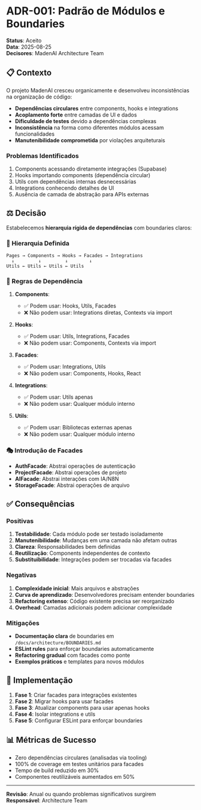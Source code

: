 # ADR-001: Padrão de Módulos e Boundaries

**Status**: Aceito  
**Data**: 2025-08-25  
**Decisores**: MadenAI Architecture Team

## 📋 Contexto

O projeto MadenAI cresceu organicamente e desenvolveu inconsistências na organização de código:

- **Dependências circulares** entre components, hooks e integrations
- **Acoplamento forte** entre camadas de UI e dados
- **Dificuldade de testes** devido a dependências complexas
- **Inconsistência** na forma como diferentes módulos acessam funcionalidades
- **Manutenibilidade comprometida** por violações arquiteturais

### Problemas Identificados

1. Components acessando diretamente integrações (Supabase)
2. Hooks importando components (dependência circular)
3. Utils com dependências internas desnecessárias
4. Integrations conhecendo detalhes de UI
5. Ausência de camada de abstração para APIs externas

## ⚖️ Decisão

Estabelecemos **hierarquia rígida de dependências** com boundaries claros:

### 🎯 Hierarquia Definida
```
Pages → Components → Hooks → Facades → Integrations
  ↓         ↓         ↓        ↓
Utils ← Utils ← Utils ← Utils
```

### 📐 Regras de Dependência

1. **Components**:
   - ✅ Podem usar: Hooks, Utils, Facades
   - ❌ Não podem usar: Integrations diretas, Contexts via import

2. **Hooks**:
   - ✅ Podem usar: Utils, Integrations, Facades
   - ❌ Não podem usar: Components, Contexts via import

3. **Facades**:
   - ✅ Podem usar: Integrations, Utils
   - ❌ Não podem usar: Components, Hooks, React

4. **Integrations**:
   - ✅ Podem usar: Utils apenas
   - ❌ Não podem usar: Qualquer módulo interno

5. **Utils**:
   - ✅ Podem usar: Bibliotecas externas apenas
   - ❌ Não podem usar: Qualquer módulo interno

### 🎭 Introdução de Facades

- **AuthFacade**: Abstrai operações de autenticação
- **ProjectFacade**: Abstrai operações de projeto
- **AIFacade**: Abstrai interações com IA/N8N
- **StorageFacade**: Abstrai operações de arquivo

## ✅ Consequências

### Positivas

1. **Testabilidade**: Cada módulo pode ser testado isoladamente
2. **Manutenibilidade**: Mudanças em uma camada não afetam outras
3. **Clareza**: Responsabilidades bem definidas
4. **Reutilização**: Components independentes de contexto
5. **Substituibilidade**: Integrações podem ser trocadas via facades

### Negativas

1. **Complexidade inicial**: Mais arquivos e abstrações
2. **Curva de aprendizado**: Desenvolvedores precisam entender boundaries
3. **Refactoring extenso**: Código existente precisa ser reorganizado
4. **Overhead**: Camadas adicionais podem adicionar complexidade

### Mitigações

- **Documentação clara** de boundaries em `/docs/architecture/BOUNDARIES.md`
- **ESLint rules** para enforçar boundaries automaticamente
- **Refactoring gradual** com facades como ponte
- **Exemplos práticos** e templates para novos módulos

## 🔧 Implementação

1. **Fase 1**: Criar facades para integrações existentes
2. **Fase 2**: Migrar hooks para usar facades
3. **Fase 3**: Atualizar components para usar apenas hooks
4. **Fase 4**: Isolar integrations e utils
5. **Fase 5**: Configurar ESLint para enforçar boundaries

## 📊 Métricas de Sucesso

- Zero dependências circulares (analisadas via tooling)
- 100% de coverage em testes unitários para facades
- Tempo de build reduzido em 30%
- Componentes reutilizáveis aumentados em 50%

---

**Revisão**: Anual ou quando problemas significativos surgirem  
**Responsável**: Architecture Team